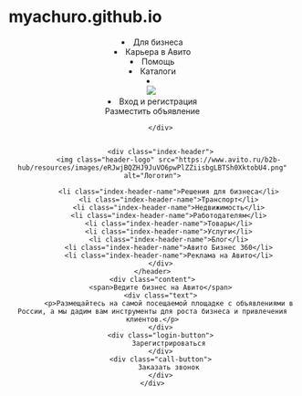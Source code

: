 # myachuro.github.io

<!DOCTYPE html>
<html lang="en">
<head>
    <meta charset="UTF-8">
    <meta name="viewport" content="width=device-width, initial-scale=1.0">
    <link rel="stylesheet" href="style.css">
    <title>Document</title>
</head>
<body>
    <header>
        <div class="index-model">
            <li class="index-model-name">Для бизнеса</li>
            <li class="index-model-name">Карьера в Авито</li>
            <li class="index-model-name">Помощь</li>
            <li class="index-model-name">Каталоги</li>
            <li class="grow"></li>
            <img class="icon" src="https://cdn-icons-png.freepik.com/512/2774/2774690.png">
            <img class="icon" src="https://cdn-icons-png.flaticon.com/512/2774/2774744.png" alt="">
            <li class="index-model-login">Вход и регистрация</li>
            <div class="index-button">Разместить объявление</div>
        
        </div>

        
        <div class="index-header">
            <img class="header-logo" src="https://www.avito.ru/b2b-hub/resources/images/eRJwjBQZHJ9JuVO6pwPlZZiisbgLBTSh0XktobU4.png" alt="Логотип">

            <li class="index-header-name">Решения для бизнеса</li>
            <li class="index-header-name">Транспорт</li>
            <li class="index-header-name">Недвижимость</li>
            <li class="index-header-name">Работодателям</li>
            <li class="index-header-name">Товары</li>
            <li class="index-header-name">Услуги</li>
            <li class="index-header-name">Блог</li>
            <li class="index-header-name">Авито Бизнес 360</li>
            <li class="index-header-name">Реклама на Авито</li>
        </div>
    </header>
    <div class="content">
        <span>Ведите бизнес на Авито</span>
        <div class="text">
            <p>Размещайтесь на самой посещаемой площадке с объявлениями в России, а мы дадим вам инструменты для роста бизнеса и привлечения клиентов.</p>
        </div>
        <div class="login-button">
            Зарегистрироваться
        </div>
        <div class="call-button">
            Заказать звонок
        </div>
    </div>
</body>
</html>